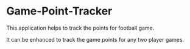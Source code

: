# Game-Point-Tracker

This application helps to track the points for football game.

It can be enhanced to track the game points for any two player games.
